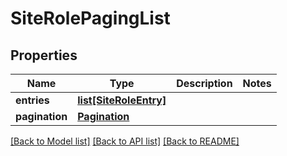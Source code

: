 # SiteRolePagingList

## Properties
Name | Type | Description | Notes
------------ | ------------- | ------------- | -------------
**entries** | [**list[SiteRoleEntry]**](SiteRoleEntry.md) |  | 
**pagination** | [**Pagination**](Pagination.md) |  | 

[[Back to Model list]](../README.md#documentation-for-models) [[Back to API list]](../README.md#documentation-for-api-endpoints) [[Back to README]](../README.md)

